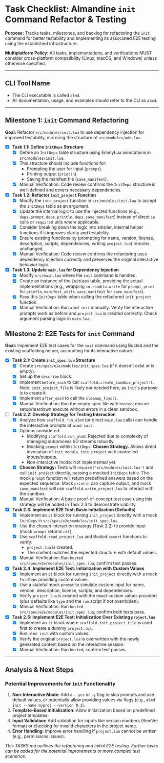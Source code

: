 # Task Checklist: Almandine `init` Command Refactor & Testing

**Purpose:** Tracks tasks, milestones, and backlog for refactoring the `init` command for better testability and implementing its associated E2E testing using the established infrastructure.

**Multiplatform Policy:** All tasks, implementations, and verifications MUST consider cross-platform compatibility (Linux, macOS, and Windows) unless otherwise specified.

---

## CLI Tool Name

- The CLI executable is called `almd`.
- All documentation, usage, and examples should refer to the CLI as `almd`.

---

## Milestone 1: `init` Command Refactoring

**Goal:** Refactor `src/modules/init.lua` to use dependency injection for improved testability, mirroring the structure of `src/modules/add.lua`.

- [x] **Task 1.1: Define `InitDeps` Structure**
    - [x] Define an `InitDeps` table structure using EmmyLua annotations in `src/modules/init.lua`.
    - [x] This structure should include functions for:
        - Prompting the user for input (`prompt`).
        - Printing output (`println`).
        - Saving the manifest file (`save_manifest`).
    - [x] Manual Verification: Code review confirms the `InitDeps` structure is well-defined and covers necessary dependencies.

- [x] **Task 1.2: Refactor `init_project` Function**
    - [x] Modify the `init_project` function in `src/modules/init.lua` to accept the `InitDeps` table as an argument.
    - [x] Update the internal logic to use the injected functions (e.g., `deps.prompt`, `deps.println`, `deps.save_manifest`) instead of direct `io` calls or `require`d utils where applicable.
    - [x] Consider breaking down the logic into smaller, internal helper functions if it improves clarity and testability.
    - [x] Ensure existing functionality (prompting for name, version, license, description, scripts, dependencies, writing `project.lua`) remains unchanged.
    - [x] Manual Verification: Code review confirms the refactoring uses dependency injection correctly and preserves the original interactive behavior logic.

- [x] **Task 1.3: Update `main.lua` for Dependency Injection**
    - [x] Modify `src/main.lua` where the `init` command is handled.
    - [x] Create an instance of the `InitDeps` table, providing the actual implementations (e.g., wrapping `io.read`/`io.write` for `prompt`, `print` for `println`, `manifest_utils.save_manifest` for `save_manifest`).
    - [x] Pass this `InitDeps` table when calling the refactored `init_project` function.
    - [x] Manual Verification: Run `almd init` manually. Verify the interactive prompts work as before and `project.lua` is created correctly. Check argument parsing logic in `main.lua`.

## Milestone 2: E2E Tests for `init` Command

**Goal:** Implement E2E test cases for the `init` command using Busted and the existing scaffolding helper, accounting for its interactive nature.

- [x] **Task 2.1: Create `init_spec.lua` Structure**
    - [x] Create `src/spec/e2e/modules/init_spec.lua` (if it doesn't exist or is empty).
    - [x] Set up the `describe` block.
    - [x] Implement `before_each` to call `scaffold.create_sandbox_project()`. Note: `init_project_file` is likely *not* needed here, as `init`'s purpose is to create it.
    - [x] Implement `after_each` to call the `cleanup_func()`.
    - [x] Manual Verification: Run the empty spec file with `busted`; ensure setup/teardown execute without errors in a clean sandbox.

- [ ] **Task 2.2: Develop Strategy for Testing Interaction**
    - [x] Analyze how `scaffold.run_almd` (or direct `main.lua` calls) can handle the interactive prompts of `almd init`.
    - [x] Options considered:
        - Modifying `scaffold.run_almd`: Rejected due to complexity of managing subprocess I/O streams robustly.
        - Mocking `prompt` within `InitDeps`: **Chosen Strategy.** Allows direct invocation of `init_module.init_project` with controlled inputs/outputs.
        - Non-interactive mode: Not implemented yet.
    - [x] **Chosen Strategy:** Tests will `require('src/modules/init.lua')` and call `init_project` directly, passing a mocked `InitDeps` table. The mock `prompt` function will return predefined answers based on the expected sequence. Mock `println` can capture output, and mock `save_manifest` will use `scaffold.write_project_lua` to interact with the sandbox.
    - [x] Manual Verification: A basic proof-of-concept test case using this strategy will be added in Task 2.3 to demonstrate viability.

- [x] **Task 2.3: Implement E2E Test: Basic Initialization (Defaults)**
    - [x] Implement an `it` block for running `init_project` directly with a mock `InitDeps` in `src/spec/e2e/modules/init_spec.lua`.
    - [x] Use the chosen interaction strategy (Task 2.2) to provide input (mock `prompt` returns `nil`).
    - [x] Use `scaffold.read_project_lua` and Busted `assert` functions to verify:
        - `project.lua` is created.
        - The content matches the expected structure with default values.
    - [x] Manual Verification: Run `busted src/spec/e2e/modules/init_spec.lua`; confirm test passes.

- [x] **Task 2.4: Implement E2E Test: Initialization with Custom Values**
    - [x] Implement an `it` block for running `init_project` directly with a mock `InitDeps` providing custom values.
    - [x] Use a stateful mock `prompt` to simulate custom input for name, version, description, license, scripts, and dependencies.
    - [x] Verify `project.lua` is created with the exact custom values provided (plus defaults like `type` and the `run` script if not overridden).
    - [x] Manual Verification: Run `busted src/spec/e2e/modules/init_spec.lua`; confirm both tests pass.

- [x] **Task 2.5: Implement E2E Test: Initialization Over Existing `project.lua`**
    - [x] Implement an `it` block where `scaffold.init_project_file` is used first to create a dummy `project.lua`.
    - [x] Run `almd init` with custom values.
    - [x] Verify the original `project.lua` is overwritten with the newly generated content based on the interactive session.
    - [x] Manual Verification: Run `busted`; confirm test passes.

---

## Analysis & Next Steps

### Potential Improvements for `init` Functionality

1.  **Non-Interactive Mode:** Add a `--yes` or `-y` flag to skip prompts and use default values, or potentially allow providing values via flags (e.g., `almd init --name myproj --version 0.1`).
2.  **Template-Based Initialization:** Allow initialization based on predefined project templates.
3.  **Input Validation:** Add validation for inputs like version numbers (SemVer format) or checking for invalid characters in the project name.
4.  **Error Handling:** Improve error handling if `project.lua` cannot be written (e.g., permissions issues).

*This TASKS.md outlines the refactoring and initial E2E testing. Further tasks can be added for the potential improvements or more complex test scenarios.* 